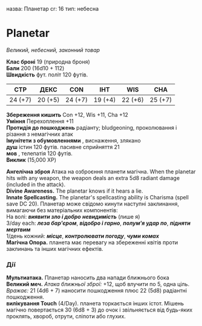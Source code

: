 назва: Планетар cr: 16 тип: небесна

# Planetar
_Великий, небесний, законний товар_

**Клас броні** 19 (природна броня)    
**Бали** 200 (16d10 + 112)    
**Швидкість** фут. політ 120 футів.

| СТР     | ДЕКС    | CON     | ІНТ     | WIS     | CHA     |
| ------- | ------- | ------- | ------- | ------- | ------- |
| 24 (+7) | 20 (+5) | 24 (+7) | 19 (+4) | 22 (+6) | 25 (+7) |

**Збереження кишить** Con +12, Wis +11, Cha +12    
**Уміння** Перехоплення +11    
**Протидія до пошкоджень** радіанту; bludgeoning, проколювання і різання з немагічних атак    
**Імунітети з обумовленнями** , виснаження, злякано    
**душ** істин 120 футів. пасивне сприйняття 21    
**мов** , телепатія 120 футів.    
**Виклик** (15,000 XP)

**Ангелічна зброя** Атака на озброєння планети магічна. When the planetar hits with any weapon, the weapon deals an extra 5d8 radiant damage (included in the attack).    
**Divine Awareness.** The planetar knows if it hears a lie.    
**Innate Spellcasting.** The planetar's spellcasting ability is Charisma (spell save DC 20). Планетар може свідомо кинути наступні заклинання, вимагаючи без матеріальних компонентів:    
На волі: **_виявити зло і добро_** **_невидимість_** (лише я)    
3/day each: **_леза бар'єром_**, **_відобро і гарно_**, **_полум'я удар по_**, **_підняти мертвим_**    
1/день кожний: **_місце_**, **_контролювати погоду_**, **_чуми комах_**    
**Магічна Опора.** планета має перевагу на збереженні квітів проти заклинань та інших магічних ефектів.

### Дії
**Мультиатака.** Планетар наносить два напади ближнього бока    
**Великий меч.** _Атака ближньої зброї:_ +12, щоб влучити по 5, одна ціль. _Вражає:_ 21 (4d6 + 7) наносити пошкодження плюс 22 (5d8) радіантні пошкодження.   
**вилікування Touch** (4/Day). планета торкається інших істот. Мішень магічно повертається 30 (6d8 + 3) до очок і звільняється від будь-яких проклять, хвороб, отрути, сліпоти або глухих.
